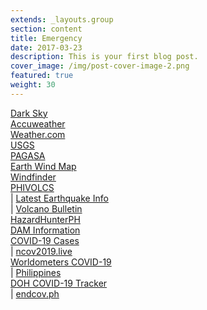 ```yaml
---
extends: _layouts.group
section: content
title: Emergency
date: 2017-03-23
description: This is your first blog post.
cover_image: /img/post-cover-image-2.png
featured: true
weight: 30
---
```


<div class="grid grid-cols-1 xl:grid-cols-2">
    <div>
        <a href="https://darksky.net/forecast/14.5833,121.0833/ca12/en">Dark Sky</a>
    </div>
    <div>
        <a href="https://www.accuweather.com/en/ph/pasig/264876/hourly-weather-forecast/264876">Accuweather</a>
    </div>
    <div>
        <a
            href="https://weather.com/en-PH/weather/hourbyhour/l/c3784b13635e8dc4653bad5703d3c7590317cc43475d6bbbd94809d9e30ec8fe">Weather.com</a>
    </div>
    <div>
        <a
            href="http://earthquake.usgs.gov/earthquakes/map/#%7B%22feed%22%3A%2230day_sig%22%2C%22search%22%3Anull%2C%22listFormat%22%3A%22default%22%2C%22sort%22%3A%22newest%22%2C%22basemap%22%3A%22terrain%22%2C%22autoUpdate%22%3Atrue%2C%22restrictListToMap%22%3Afalse%2C%22timeZone%22%3A%22utc%22%2C%22mapposition%22%3A%5B%5B-78.49055166160312%2C74.8828125%5D%2C%5B78.42019327591201%2C325.1953125%5D%5D%2C%22overlays%22%3A%7B%22plates%22%3Atrue%7D%2C%22viewModes%22%3A%7B%22map%22%3Atrue%2C%22list%22%3Atrue%2C%22settings%22%3Afalse%2C%22help%22%3Afalse%7D%7D">USGS</a>
    </div>
    <div>
        <a href="http://bagong.pagasa.dost.gov.ph">PAGASA</a>
    </div>
    <div>
        <a
            href="https://earth.nullschool.net/#current/wind/surface/level/orthographic=119.43,12.98,1301/loc=121.040,14.550">Earth
            Wind Map</a>
    </div>
    <div>
        <a href="https://www.windfinder.com/">Windfinder</a>
    </div>
    <div>
        <a href="https://www.phivolcs.dost.gov.ph/index.php/earthquake/earthquake-information3">PHIVOLCS</a>
        <div class="sm:inline-block"> | <a href="https://earthquake.phivolcs.dost.gov.ph/">Latest Earthquake Info</a></div>
        <div class="sm:inline-block"> | <a href="https://www.phivolcs.dost.gov.ph/index.php/volcano-hazard/volcano-bulletins3">Volcano Bulletin</a></div>
    </div>
    <div>
        <a href="https://hazardhunter.georisk.gov.ph/">HazardHunterPH</a>
    </div>
    <div>
        <a href="http://bagong.pagasa.dost.gov.ph/flood#dam-information">DAM Information</a>
    </div>
    <div>
        <a href="https://www.arcgis.com/apps/opsdashboard/index.html#/bda7594740fd40299423467b48e9ecf6">COVID-19
            Cases</a>
        <div class="sm:inline-block"> | <a href="https://ncov2019.live/">ncov2019.live</a></div>
    </div>
    <div>
        <a href="https://www.worldometers.info/coronavirus/">Worldometers COVID-19</a>
        <div class="sm:inline-block"> | <a href="https://www.worldometers.info/coronavirus/country/philippines/">Philippines</a></div>
    </div>
    <div>
        <a href="https://ncovtracker.doh.gov.ph/">DOH COVID-19 Tracker</a>
        <div class="sm:inline-block"> | <a href="https://endcov.ph/dashboard/">endcov.ph</a></div>
    </div>
</div>
